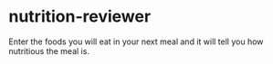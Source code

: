 # nutrition-reviewer

Enter the foods you will eat in your next meal and it will tell you how nutritious the meal is.
